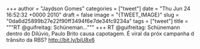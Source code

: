 
+++
author = "Jaydson Gomes"
categories = ["tweet"]
date = "Thu Jun 24 16:52:32 +0000 2010"
draft = false
image = "{TWEET_IMAGE}"
slug = "0da6d25899b27e22f90ff3494f6e7de34fc9234a"
tags = ["tweet"]
title = """RT @guifreitag: Schüneman..."""
+++
RT @guifreitag: Schünemann dentro do Dilúvio, Paulo Brito causa capotagem. É viral da próx campanha d trânsito da RBS? http://bit.ly/biU8x6
